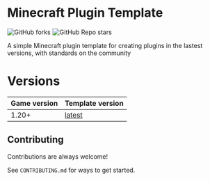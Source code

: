 
# Minecraft Plugin Template

<div style="display:flex;gap:5px">
    <img alt="GitHub forks" src="https://img.shields.io/github/forks/luisBazanDev/MinecraftPluginTemplate?style=plastic&cacheSeconds=3600">
    <img alt="GitHub Repo stars" src="https://img.shields.io/github/stars/luisBazanDev/MinecraftPluginTemplate?style=plastic&label=%E2%AD%90%20stars&cacheSeconds=3600">
</div>


A simple Minecraft plugin template for creating plugins in the lastest versions, with standards on the community

# Versions
| Game version | Template version |
|---|---|
| 1.20+ | [latest](https://github.com/luisBazanDev/MinecraftPluginTemplate) |


## Contributing

Contributions are always welcome!

See `CONTRIBUTING.md` for ways to get started.

